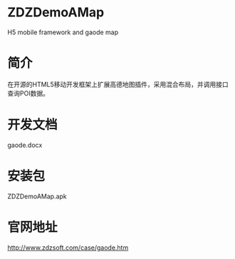 # ZDZDemoAMap
H5 mobile framework and gaode map<br/>

# 简介
在开源的HTML5移动开发框架上扩展高德地图插件，采用混合布局，并调用接口查询POI数据。<br/>

# 开发文档
gaode.docx<br/>

# 安装包
ZDZDemoAMap.apk<br/>

# 官网地址
http://www.zdzsoft.com/case/gaode.htm<br/>
